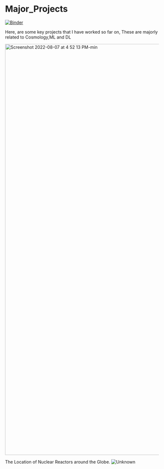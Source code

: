 # Major_Projects

[![Binder](https://mybinder.org/badge_logo.svg)](https://mybinder.org/v2/gh/DhruvKumarPHY/Major_Projects/main?labpath=Nuclear%2Fnuclear-power-plants-and-reactors.ipynb)


Here, are some key projects that I have worked so far on, These are majorly related to Cosmology,ML and DL

<img width="1349" alt="Screenshot 2022-08-07 at 4 52 13 PM-min" src="https://user-images.githubusercontent.com/99118678/183288028-d0ff6519-dd24-4c64-86a7-cd8995eeefc4.png">

The Location of Nuclear Reactors around the Globe.
![Unknown](https://user-images.githubusercontent.com/99118678/194757268-8c3d3c44-25b7-4697-ae89-a5a6d58d1a7f.png)
